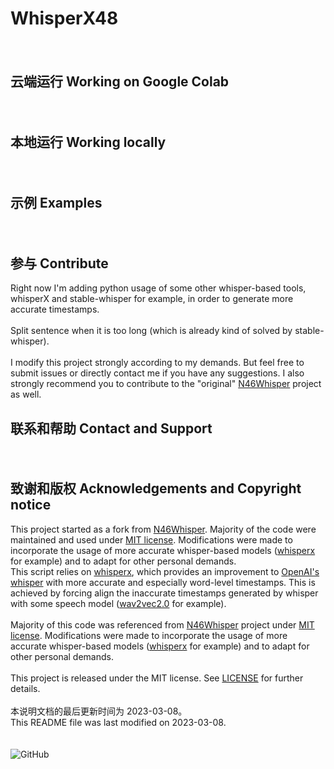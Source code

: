 # WhisperX48
　　
　　
## 云端运行 Working on Google Colab
　　
　　
　　
## 本地运行 Working locally
　　
　　
## 示例 Examples
　　
　　
## 参与 Contribute
Right now I'm adding python usage of some other whisper-based tools, whisperX and stable-whisper for example, in order to generate more accurate timestamps.  
\
Split sentence when it is too long (which is already kind of solved by stable-whisper).  
\
I modify this project strongly according to my demands. But feel free to submit issues or directly contact me if you have any suggestions. I also strongly recommend you to contribute to the "original" [N46Whisper](https://github.com/Ayanaminn/N46Whisper) project as well. 
  
## 联系和帮助 Contact and Support
　　
　　
## 致谢和版权 Acknowledgements and Copyright notice  

This project started as a fork from [N46Whisper](https://github.com/Ayanaminn/N46Whisper). Majority of the code were maintained and used under [MIT license](https://github.com/ifeimi/WhisperX48/blob/main/LICENSE). Modifications were made to incorporate the usage of more accurate whisper-based models ([whisperx](https://github.com/m-bain/whisperX) for example) and to adapt for other personal demands. \
This script relies on [whisperx](https://github.com/m-bain/whisperX), which provides an improvement to [OpenAI's whisper](https://github.com/openai/whisper) with more accurate and especially word-level timestamps. This is achieved by forcing align the inaccurate timestamps generated by whisper with some speech model ([wav2vec2.0](https://huggingface.co/facebook/wav2vec2-large-960h-lv60-self) for example). \
\
Majority of this code was referenced from [N46Whisper](https://github.com/Ayanaminn/N46Whisper) project under [MIT license](https://github.com/ifeimi/WhisperX48/blob/main/LICENSE). Modifications were made to incorporate the usage of more accurate whisper-based models ([whisperx](https://github.com/m-bain/whisperX) for example) and to adapt for other personal demands. \
\
This project is released under the MIT license. See [LICENSE](https://github.com/ifeimi/WhisperX48/blob/main/LICENSE) for further details. \
\
本说明文档的最后更新时间为 2023-03-08。\
This README file was last modified on 2023-03-08. \
\
\
![GitHub](https://img.shields.io/github/license/ifeimi/WhisperX48)
